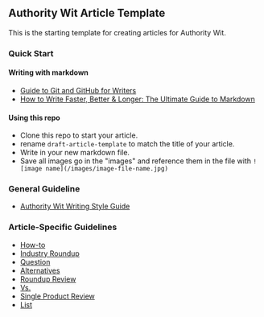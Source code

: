 ## Authority Wit Article Template

This is the starting template for creating articles for Authority Wit.      

### Quick Start

#### Writing with markdown
- [Guide to Git and GitHub for Writers](https://www.scrygroup.com/tutorial/2020-01-07/guide-to-git-github-for-writers/)
- [How to Write Faster, Better & Longer: The Ultimate Guide to Markdown](https://ghost.org/changelog/markdown/)

#### Using this repo
- Clone this repo to start your article.
- rename `draft-article-template` to match the title of your article.
- Write in your new markdown file.
- Save all images go in the "images" and reference them in the file with `![image name](/images/image-file-name.jpg)`

### General Guideline
- [Authority Wit Writing Style Guide](https://kb.auth.africa/s/share/4821614/0788fdiqukrdtr8u5123)

### Article-Specific Guidelines
- [How-to](https://kb.auth.africa/s/share/4849046/cvhmatmro8eqyyqlg8e1)
- [Industry Roundup](https://kb.auth.africa/s/share/5194248/05uy1s72120vhr0l68ve)
- [Question](https://nimb.ws/vGnCrJ)
- [Alternatives ](https://kb.auth.africa/s/share/5194253/ywroskfooc38ob732irb)
- [Roundup Review](https://kb.auth.africa/s/share/5194254/tnhf7i9ieo2v47qqu673)
- [Vs.](https://kb.auth.africa/s/share/5194255/f4i6rgwluncansdft8en)
- [Single Product Review](https://kb.auth.africa/s/share/5194258/lbi0hnp1clntfvop5a51)
- [List](https://kb.auth.africa/s/share/5194259/6s2twrcskpiqy1unn4pq)